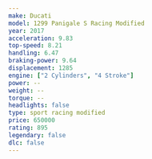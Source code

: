 ```yaml
---
make: Ducati
model: 1299 Panigale S Racing Modified
year: 2017
acceleration: 9.83
top-speed: 8.21
handling: 6.47
braking-power: 9.64
displacement: 1285
engine: ["2 Cylinders", "4 Stroke"]
power: --
weight: --
torque: --
headlights: false
type: sport racing modified
price: 650000
rating: 895
legendary: false
dlc: false
---
```

